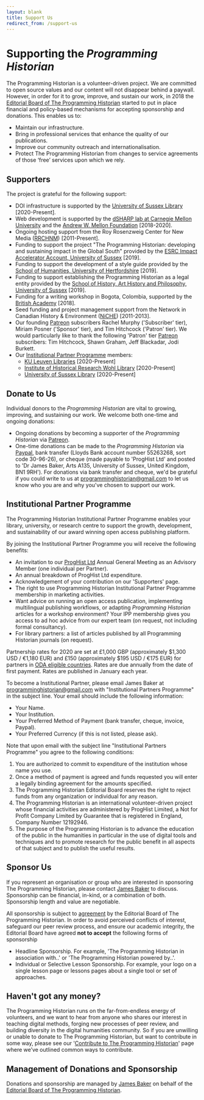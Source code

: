 ```yaml
---
layout: blank
title: Support Us
redirect_from: /support-us
---
```


# Supporting the _Programming Historian_

The Programming Historian is a volunteer-driven project. We are committed to open source values and our content will not disappear behind a paywall. However, in order for it to grow, improve, and sustain our work, in 2018 the [Editorial Board of The Programming Historian](/en/project-team) started to put in place financial and policy-based mechanisms for accepting sponsorship and donations. This enables us to:

- Maintain our infrastructure.
- Bring in professional services that enhance the quality of our publications.
- Improve our community outreach and internationalisation.
- Protect The Programming Historian from changes to service agreements of those ‘free’ services upon which we rely.

## Supporters

The project is grateful for the following support:

- DOI infrastructure is supported by the [University of Sussex Library](https://www.sussex.ac.uk/library/) [2020-Present].
- Web development is supported by the [dSHARP lab at Carnegie Mellon University](http://dsharp.library.cmu.edu/) and the [Andrew W. Mellon Foundation](https://mellon.org/) [2018-2020].
- Ongoing hosting support from the Roy Rosenzweig Center for New Media ([RRCHNM](http://chnm.gmu.edu/)) [2011-Present].
- Funding to support the project "The Programming Historian: developing and sustaining impact in the Global South" provided by the [ESRC Impact Accelerator Account, University of Sussex](http://www.sussex.ac.uk/staff/research/rqi/rqi_information_and_support/rqi_impact_funding/if-esrciaa/) [2019]. 
- Funding to support the development of a style guide provided by the [School of Humanities, University of Hertfordshire](https://www.herts.ac.uk/study/schools-of-study/humanities) [2019].
- Funding to support establishing the Programming Historian as a legal entity provided by the [School of History, Art History and Philosophy, University of Sussex](http://www.sussex.ac.uk/hahp/) [2019]. 
- Funding for a writing workshop in Bogota, Colombia, supported by the [British Academy](https://www.britac.ac.uk/) [2018].
- Seed funding and project management support from the Network in Canadian History & Environment ([NiCHE](http://niche-canada.org/)) [2011-2013].
- Our founding [Patreon](https://www.patreon.com/theprogramminghistorian) subscribers Rachel Murphy ('Subscriber' tier), Miriam Posner ('Sponsor' tier), and Tim Hitchcock ('Patron' tier). We would particularly like to thank the following 'Patron' tier [Patreon](https://www.patreon.com/theprogramminghistorian) subscribers: Tim Hitchcock, Shawn Graham, Jeff Blackadar, Jodi Burkett.
- Our [Institutional Partner Programme](en/support-us#institutional-partner-programme) members:
  - [KU Leuven Libraries](https://bib.kuleuven.be/) [2020-Present]
  - [Institute of Historical Research Wohl Library](https://www.history.ac.uk/library) [2020-Present]
  - [University of Sussex Library](https://www.sussex.ac.uk/library/) [2020-Present]

## Donate to Us

Individual donors to the _Programming Historian_ are vital to growing, improving, and sustaining our work. We welcome both one-time and ongoing donations:

- Ongoing donations by becoming a supporter of the _Programming Historian_ via [Patreon](https://www.patreon.com/theprogramminghistorian). 
- One-time donations can be made to the _Programming Historian_ via [Paypal](https://www.paypal.com/cgi-bin/webscr?cmd=_s-xclick&hosted_button_id=7BGHUZRVS4LYL&source=url), bank transfer (Lloyds Bank account number 55263268, sort code 30-96-26), or cheque (made payable to 'ProgHist Ltd' and posted to 'Dr James Baker, Arts A135, University of Sussex, United Kingdom, BN1 9RH'). For donations via bank transfer and cheque, we'd be grateful if you could write to us at <a href="mailto:programminghistorian@gmail.com">programminghistorian@gmail.com</a> to let us know who you are and why you've chosen to support our work.

## Institutional Partner Programme

The Programming Historian Institutional Partner Programme enables your library, university, or research centre to support the growth, development, and sustainability of our award winning open access publishing platform.

By joining the Institutional Partner Programme you will receive the following benefits:

- An invitation to our [ProgHist Ltd](https://beta.companieshouse.gov.uk/company/12192946) Annual General Meeting as an Advisory Member (one individual per Partner).
- An annual breakdown of ProgHist Ltd expenditure.
- Acknowledgement of your contribution on our 'Supporters' page.
- The right to use Programming Historian Institutional Partner Programme membership in marketing activities.
- Want advice on running an open access publication, implementing multilingual publishing workflows, or adapting _Programming Historian_ articles for a workshop environment? Your IPP membership gives you access to ad hoc advice from our expert team (on request, not including formal consultancy). 
- For library partners: a list of articles published by all Programming Historian journals (on request).

Partnership rates for 2020 are set at £1,000 GBP (approximately $1,300 USD / €1,180 EUR) and £150 (approximately $195 USD / €175 EUR) for partners in [ODA eligible countries](http://www.oecd.org/dac/financing-sustainable-development/development-finance-standards/daclist.htm). Rates are due annually from the date of first payment. Rates are published in January each year.

To become a Institutional Partner, please email James Baker at <a href="mailto:programminghistorian@gmail.com">programminghistorian@gmail.com</a> with "Institutional Partners Programme" in the subject line. Your email should include the following information:

- Your Name.
- Your Institution.
- Your Preferred Method of Payment (bank transfer, cheque, invoice, Paypal).
- Your Preferred Currency (if this is not listed, please ask).

Note that upon email with the subject line "Institutional Partners Programme" you agree to the following conditions:

1. You are authorized to commit to expenditure of the institution whose name you use.
2. Once a method of payment is agreed and funds requested you will enter a legally binding agreement for the amounts specified.
3. The Programming Historian Editorial Board reserves the right to reject funds from any organization or individual for any reason.
4. The Programming Historian is an international volunteer-driven project whose financial activities are administered by ProgHist Limited, a Not for Profit Company Limited by Guarantee that is registered in England, Company Number 12192946.
5. The purpose of the Programming Historian is to advance the education of the public in the humanities in particular in the use of digital tools and techniques and to promote research for the public benefit in all aspects of that subject and to publish the useful results.

## Sponsor Us

If you represent an organisation or group who are interested in sponsoring The Programming Historian, please contact [James Baker](https://github.com/drjwbaker) to discuss. Sponsorship can be financial, in-kind, or a combination of both. Sponsorship length and value are negotiable.

All sponsorship is subject to [agreement](https://github.com/programminghistorian/jekyll/wiki/Programming-Historian-Governance) by the Editorial Board of The Programming Historian. In order to avoid perceived conflicts of interest, safeguard our peer review process, and ensure our academic integrity, the Editorial Board have agreed **not to accept** the following forms of sponsorship

- Headline Sponsorship. For example, 'The Programming Historian in association with..' or 'The Programming Historian powered by..'.
- Individual or Selective Lesson Sponsorship. For example, your logo on a single lesson page or lessons pages about a single tool or set of approaches.

## Haven't got any money?

The Programming Historian runs on the far-from-endless energy of volunteers, and we want to hear from anyone who shares our interest in teaching digital methods, forging new processes of peer review, and building diversity in the digital humanities community. So if you are unwilling or unable to donate to The Programming Historian, but want to contribute in some way, please see our '[Contribute to The Programming Historian](/en/contribute)' page where we’ve outlined common ways to contribute.

## Management of Donations and Sponsorship

Donations and sponsorship are managed by [James Baker](https://github.com/drjwbaker) on behalf of the [Editorial Board of The Programming Historian](/en/project-team).
